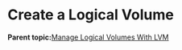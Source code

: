<!--
SPDX-FileCopyrightText: 2023,2024 Oracle and/or its affiliates.
SPDX-License-Identifier: CC-BY-SA-4.0
-->
# Create a Logical Volume

**Parent topic:**[Manage Logical Volumes With LVM](../topics/cockpit-lvm.md)

